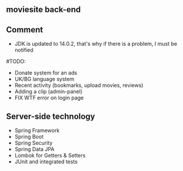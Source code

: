 ## moviesite back-end

## Comment 
* JDK is updated to 14.0.2, 
that's why if there is a problem, I must be notified

#TODO:
  * Donate system for an ads
  * UK/BG language system
  * Recent activity (bookmarks, upload movies, reviews)
  * Adding a clip (admin-panel)
  * FIX WTF error on login page

## Server-side technology
* Spring Framework
* Spring Boot
* Spring Security
* Spring Data JPA
* Lombok for Getters & Setters 
* JUnit and integrated tests
